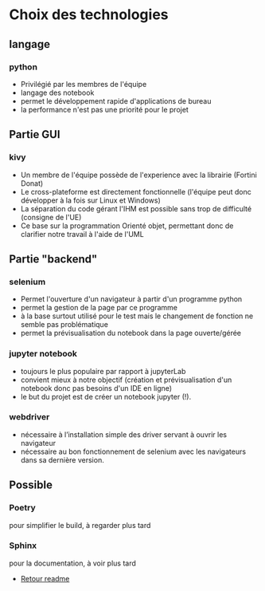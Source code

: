 # Choix des technologies

## langage

### python

* Privilégié par les membres de l'équipe
* langage des notebook
* permet le développement rapide d'applications de bureau
* la performance n'est pas une priorité pour le projet

## Partie GUI

### kivy

* Un membre de l'équipe possède de l'experience avec la librairie (Fortini Donat)
* Le cross-plateforme est directement fonctionnelle (l'équipe peut donc développer à la fois sur Linux et Windows)
* La séparation du code gérant l'IHM est possible sans trop de difficulté (consigne de l'UE)
* Ce base sur la programmation Orienté objet, permettant donc de clarifier notre travail à l'aide de l'UML

## Partie "backend"

### selenium

* Permet l'ouverture d'un navigateur à partir d'un programme python
* permet la gestion de la page par ce programme
* à la base surtout utilisé pour le test mais le changement de fonction ne semble pas problématique
* permet la prévisualisation du notebook dans la page ouverte/gérée

### jupyter notebook

* toujours le plus populaire par rapport à jupyterLab
* convient mieux à notre objectif (création et prévisualisation d'un notebook donc pas besoins d'un IDE en ligne)
* le but du projet est de créer un notebook jupyter (!).

### webdriver

* nécessaire à l’installation simple des driver servant à ouvrir les navigateur
* nécessaire au bon fonctionnement de selenium avec les navigateurs dans sa dernière version.

## Possible

### Poetry

pour simplifier le build, à regarder plus tard

### Sphinx

pour la documentation, à voir plus tard

* [Retour readme](../../README.md)
